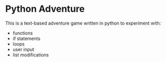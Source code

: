 # Python Adventure

This is a text-based adventure game written in python to experiment with:

- functions
- if statements
- loops
- user input
- list modifications
